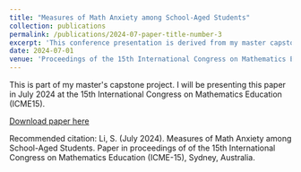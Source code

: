 ```yaml
---
title: "Measures of Math Anxiety among School-Aged Students"
collection: publications
permalink: /publications/2024-07-paper-title-number-3
excerpt: 'This conference presentation is derived from my master capstone project. I will be presenting this paper in July 2024 at the 15th International Congress on Mathematics Education (ICME15).'
date: 2024-07-01
venue: 'Proceedings of the 15th International Congress on Mathematics Education'
---
```


This is part of my master's capstone project. I will be presenting this paper in July 2024 at the 15th International Congress on Mathematics Education (ICME15).

[Download paper here](http://itisirene.github.io/files/paper3.pdf)

Recommended citation: Li, S. (July 2024). Measures of Math Anxiety among School-Aged Students. Paper in proceedings of of the 15th
International Congress on Mathematics Education (ICME-15), Sydney, Australia.
